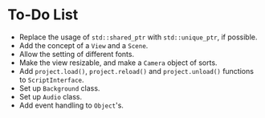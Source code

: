 To-Do List
==========

- Replace the usage of `std::shared_ptr` with `std::unique_ptr`, if possible.
- Add the concept of a `View` and a `Scene`.
- Allow the setting of different fonts.
- Make the view resizable, and make a `Camera` object of sorts.
- Add `project.load()`, `project.reload()` and `project.unload()` functions to `ScriptInterface`.
- Set up `Background` class.
- Set up `Audio` class.
- Add event handling to `Object`'s.
